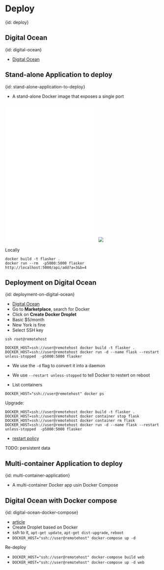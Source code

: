 # Deploy
{id: deploy}

## Digital Ocean
{id: digital-ocean}

* [Digital Ocean](https://www.digitalocean.com/?refcode=0d4cc75b3a74)

## Stand-alone Application to deploy
{id: stand-alone-application-to-deploy}

* A stand-alone Docker image that exposes a single port

![](examples/deploy-stand-alone-python/app.py)
![](examples/deploy-stand-alone-python/test_app.py)
![](examples/deploy-stand-alone-python/requirements.txt)
![](examples/deploy-stand-alone-python/Dockerfile)

Locally

```
docker build -t flasker .
docker run --rm  -p5000:5000 flasker
http://localhost:5000/api/add?a=3&b=4
```

## Deployment on Digital Ocean
{id: deployment-on-digital-ocean}


* [Digital Ocean](https://cloud.digitalocean.com/)
* Go to **Marketplace**, search for Docker
* Click on **Create Docker Droplet**
* Basic $5/month
* New York is fine
* Select SSH key

```
ssh root@remotehost

DOCKER_HOST=ssh://user@remotehost docker build -t flasker .
DOCKER_HOST=ssh://user@remotehost docker run -d --name flask --restart unless-stopped  -p5000:5000 flasker
```

* We use the `-d` flag to convert it into a daemon
* We use `--restart unless-stopped` to tell Docker to restert on reboot

* List containers

```
DOCKER_HOST="ssh://user@remotehost" docker ps
```

Upgrade:

```
DOCKER_HOST=ssh://user@remotehost docker build -t flasker .
DOCKER_HOST=ssh://user@remotehost docker container stop flask
DOCKER_HOST=ssh://user@remotehost docker container rm flask
DOCKER_HOST=ssh://user@remotehost docker run -d --name flask --restart unless-stopped  -p5000:5000 flasker
```

* [restart policy](https://docs.docker.com/config/containers/start-containers-automatically/)


TODO: persistent data

## Multi-container Application to deploy
{id: multi-container-application}

* A multi-container Docker app usin Docker Compose


## Digital Ocean with Docker compose
{id: digital-ocean-docker-compose}

* [article](https://www.docker.com/blog/how-to-deploy-on-remote-docker-hosts-with-docker-compose/)
* Create Droplet based on Docker
* ssh to it, `apt-get update`,  `apt-get dist-upgrade`, `reboot`
* `DOCKER_HOST="ssh://user@remotehost" docker-compose up -d`

Re-deploy

* `DOCKER_HOST="ssh://user@remotehost" docker-compose build web`
* `DOCKER_HOST="ssh://user@remotehost" docker-compose up -d web`

